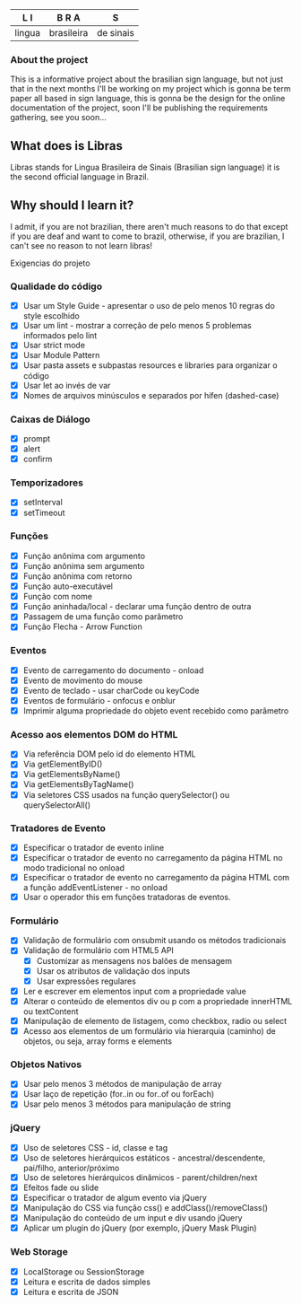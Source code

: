 L I | B  R  A | S
-----|--------|--
lingua |brasileira |de sinais


### About the project


This is a informative project about the brasilian sign language, but not just that
in the next months I'll be working on my project which is gonna be term paper 
all based in sign language, this is gonna be the design for the online documentation
of the project, soon I'll be publishing the requirements gathering, see you soon...


## What does is Libras

Libras stands for Lingua Brasileira de Sinais (Brasilian sign language)
it is the second official language in Brazil.

## Why should I learn it?

I admit, if you are not brazilian, there aren't much reasons to do that
except if you are deaf and want to come to brazil, otherwise, if you are
brazilian, I can't see no reason to not learn libras!

Exigencias do projeto

### Qualidade do código

- [x] Usar um Style Guide - apresentar o uso de pelo menos 10 regras do style escolhido 
- [x] Usar um lint - mostrar a correção de pelo menos 5 problemas informados pelo lint 
- [x] Usar strict mode
- [x] Usar Module Pattern
- [x] Usar pasta assets e subpastas resources e libraries para organizar o código
- [x] Usar let ao invés de var
- [x] Nomes de arquivos minúsculos e separados por hífen (dashed-case)

### Caixas de Diálogo

- [x] prompt
- [x] alert
- [x] confirm

### Temporizadores

- [x] setInterval
- [x] setTimeout

### Funções

- [x] Função anônima com argumento
- [x] Função anônima sem argumento
- [x] Função anônima com retorno
- [x] Função auto-executável
- [x] Função com nome
- [x] Função aninhada/local - declarar uma função dentro de outra
- [x] Passagem de uma função como parâmetro
- [x] Função Flecha - Arrow Function

### Eventos

- [x] Evento de carregamento do documento - onload
- [x] Evento de movimento do mouse
- [x] Evento de teclado - usar charCode ou keyCode
- [x] Eventos de formulário - onfocus e onblur
- [x] Imprimir alguma propriedade do objeto event recebido como parâmetro

### Acesso aos elementos DOM do HTML

- [x] Via referência DOM pelo id do elemento HTML
- [x] Via getElementByID()
- [x] Via getElementsByName()
- [x] Via getElementsByTagName()
- [x] Via seletores CSS usados na função querySelector() ou querySelectorAll()

### Tratadores de Evento

- [x] Especificar o tratador de evento inline
- [x] Especificar o tratador de evento no carregamento da página HTML no modo tradicional no onload
- [x] Especificar o tratador de evento no carregamento da página HTML com a função addEventListener - no onload
- [x] Usar o operador this em funções tratadoras de eventos.

### Formulário

- [x] Validação de formulário com onsubmit usando os métodos tradicionais
- [x] Validação de formulário com HTML5 API
    - [x] Customizar as mensagens nos balões de mensagem
    - [x] Usar os atributos de validação dos inputs
    - [x] Usar expressões regulares
- [x] Ler e escrever em elementos input com a propriedade value
- [x] Alterar o conteúdo de elementos div ou p com a propriedade innerHTML ou textContent
- [x] Manipulação de elemento de listagem, como checkbox, radio ou select
- [x] Acesso aos elementos de um formulário via hierarquia (caminho) de objetos, ou seja, array forms e elements

### Objetos Nativos

- [x] Usar pelo menos 3 métodos de manipulação de array
- [x] Usar laço de repetição (for..in ou for..of ou forEach)
- [x] Usar pelo menos 3 métodos para manipulação de string

### jQuery

- [x] Uso de seletores CSS - id, classe e tag
- [x] Uso de seletores hierárquicos estáticos - ancestral/descendente, pai/filho, anterior/próximo
- [x] Uso de seletores hierárquicos dinâmicos - parent/children/next
- [x] Efeitos fade ou slide
- [x] Especificar o tratador de algum evento via jQuery
- [x] Manipulação do CSS via função css() e addClass()/removeClass()
- [x] Manipulação do conteúdo de um input e div usando jQuery
- [x] Aplicar um plugin do jQuery (por exemplo, jQuery Mask Plugin)

### Web Storage

- [x] LocalStorage ou SessionStorage
- [x] Leitura e escrita de dados simples
- [x] Leitura e escrita de JSON